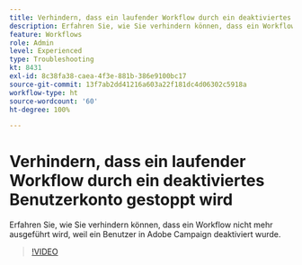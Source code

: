 ```yaml
---
title: Verhindern, dass ein laufender Workflow durch ein deaktiviertes Benutzerkonto gestoppt wird
description: Erfahren Sie, wie Sie verhindern können, dass ein Workflow nicht mehr ausgeführt wird, weil ein Benutzer in Adobe Campaign deaktiviert wurde.
feature: Workflows
role: Admin
level: Experienced
type: Troubleshooting
kt: 8431
exl-id: 8c38fa38-caea-4f3e-881b-386e9100bc17
source-git-commit: 13f7ab2dd41216a603a22f181dc4d06302c5918a
workflow-type: ht
source-wordcount: '60'
ht-degree: 100%

---
```


# Verhindern, dass ein laufender Workflow durch ein deaktiviertes Benutzerkonto gestoppt wird

Erfahren Sie, wie Sie verhindern können, dass ein Workflow nicht mehr ausgeführt wird, weil ein Benutzer in Adobe Campaign deaktiviert wurde.


>[!VIDEO](https://video.tv.adobe.com/v/335988?quality=12&learn=on)
